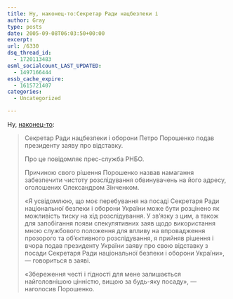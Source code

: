 ```yaml
---
title: Ну, наконец-то:Секретар Ради нацбезпеки і
author: Gray
type: posts
date: 2005-09-08T06:03:50+00:00
excerpt:
url: /6330
dsq_thread_id:
  - 1720113483
esml_socialcount_LAST_UPDATED:
  - 1497166444
essb_cache_expire:
  - 1615721407
categories:
  - Uncategorized

---
```








Ну, <a href="http://pravda.com.ua/news/2005/9/8/33139.htm" target="_blank">наконец-то</a>:

> Секретар Ради нацбезпеки і оборони Петро Порошенко подав президенту заяву про відставку.
> 
> Про це повідомляє прес-служба РНБО.
> 
> Причиною свого рішення Порошенко назвав намагання забезпечити чистоту розслідування обвинувачень на його адресу, оголошених Олександром Зінченком.
> 
> &#171;Я усвідомлюю, що моє перебування на посаді Секретаря Ради національної безпеки і оборони України може бути розцінено як можливість тиску на хід розслідування. У зв&rsquo;язку з цим, а також для запобігання появи спекулятивних заяв щодо використання мною службового положення для впливу на впровадження прозорого та об&rsquo;єктивного розслідування, я прийняв рішення і вчора подав президенту України заяву про свою відставку з посади Секретаря Ради національної безпеки і оборони України&#187;, &#8212; говориться в заяві.
> 
> &#171;Збереження честі і гідності для мене залишається найголовнішою цінністю, вищою за будь-яку посаду&#187;, &#8212; наголосив Порошенко.